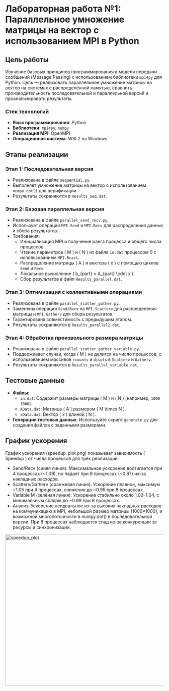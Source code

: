 # Лабораторная работа №1: Параллельное умножение матрицы на вектор с использованием MPI в Python

## Цель работы
Изучение базовых принципов программирования в модели передачи сообщений (Message Passing) с использованием библиотеки `mpi4py` для Python. Цель — реализовать параллельное умножение матрицы на вектор на системах с распределённой памятью, сравнить производительность последовательной и параллельной версий и проанализировать результаты.

### Стек технологий
- **Язык программирования**: Python
- **Библиотеки**: `mpi4py`, `numpy`
- **Реализация MPI**: OpenMPI
- **Операционная система**: WSL2 на Windows

## Этапы реализации

### Этап 1: Последовательная версия
- Реализована в файле `sequential.py`.
- Выполняет умножение матрицы на вектор с использованием `numpy.dot()` для верификации.
- Результаты сохраняются в `Results_seq.dat`.

### Этап 2: Базовая параллельная версия
- Реализована в файле `parallel_send_recv.py`.
- Использует операции `MPI.Send` и `MPI.Recv` для распределения данных и сбора результатов.
- Требования:
  - Инициализация MPI и получение ранга процесса и общего числа процессов.
  - Чтение параметров \( M \) и \( N \) из файла `in.dat` процессом 0 с использованием `MPI.Bcast`.
  - Распределение матрицы \( A \) и вектора \( x \) с помощью циклов `Send` и `Recv`.
  - Локальное вычисление \( b_{part} = A_{part} \cdot x \).
  - Сбор результатов в файл `Results_parallel.dat`.

### Этап 3: Оптимизация с коллективными операциями
- Реализована в файле `parallel_scatter_gather.py`.
- Заменены операции `Send/Recv` на `MPI.Scatterv` для распределения матрицы и `MPI.Gatherv` для сбора результатов.
- Гарантирована совместимость с предыдущим этапом.
- Результаты сохраняются в `Results_parallel2.dat`.

### Этап 4: Обработка произвольного размера матрицы
- Реализована в файле `parallel_scatter_gather_variable.py`.
- Поддерживает случаи, когда \( M \) не делится на число процессов, с использованием массивов `rcounts` и `displs` в `Scatterv` и `Gatherv`.
- Результаты сохраняются в `Results_parallel_variable.dat`.

## Тестовые данные
- **Файлы**:
  - `in.dat`: Содержит размеры матрицы \( M \) и \( N \) (например, `1000 1000`).
  - `AData.dat`: Матрица \( A \) размером \( M \times N \).
  - `xData.dat`: Вектор \( x \) длиной \( N \).
- **Генерация тестовых данных**: Используйте скрипт `generate.py` для создания файлов с заданными размерами.

## График ускорения
График ускорения (speedup_plot.png) показывает зависимость ( Speedup ) от числа процессов для трёх реализаций:

- Send/Recv (синяя линия): Максимальное ускорение достигается при 4 процессах (~1.09), но падает при 8 процессах (~0.87) из-за накладных расходов.
- Scatterv/Gatherv (оранжевая линия): Ускорение плавное, максимум ~1.05 при 4 процессах, снижение до ~0.95 при 8 процессах.
- Variable M (зелёная линия): Ускорение стабильно около 1.00–1.04, с минимальным спадом до ~0.99 при 8 процессах.
- Анализ: Ускорение неидеальное из-за высоких накладных расходов на коммуникацию в MPI, небольшой размер матрицы (1000×1000), и возможной многопоточности в numpy.dot() в последовательной версии. При 8 процессах наблюдается спад из-за конкуренции за ресурсы и синхронизации.
<img width="640" height="480" alt="speedup_plot" src="https://github.com/user-attachments/assets/e3f78d1d-43b9-4179-9ade-8cf107c3e408" />
